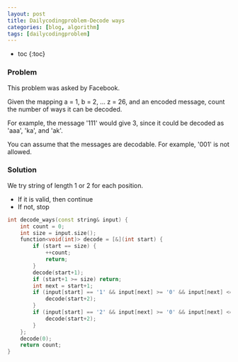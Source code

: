 ```yaml
---
layout: post
title: Dailycodingproblem-Decode ways
categories: [blog, algorithm]
tags: [dailycodingproblem]
---
```


+ toc
{:toc}

### Problem

This problem was asked by Facebook.

Given the mapping a = 1, b = 2, ... z = 26, and an encoded message, count the number of ways it can be decoded.

For example, the message '111' would give 3, since it could be decoded as 'aaa', 'ka', and 'ak'.

You can assume that the messages are decodable. For example, '001' is not allowed.

### Solution

We try string of length 1 or 2 for each position.

+ If it is valid, then continue
+ If not, stop

```cpp
int decode_ways(const string& input) {
    int count = 0;
    int size = input.size();
    function<void(int)> decode = [&](int start) {
        if (start == size) {
            ++count;
            return;
        }
        decode(start+1);
        if (start+1 >= size) return;
        int next = start+1;
        if (input[start] == '1' && input[next] >= '0' && input[next] <= '9') {
            decode(start+2);
        }
        if (input[start] == '2' && input[next] >= '0' && input[next] <= '6') {
            decode(start+2);
        }
    };
    decode(0);
    return count;
}
```

